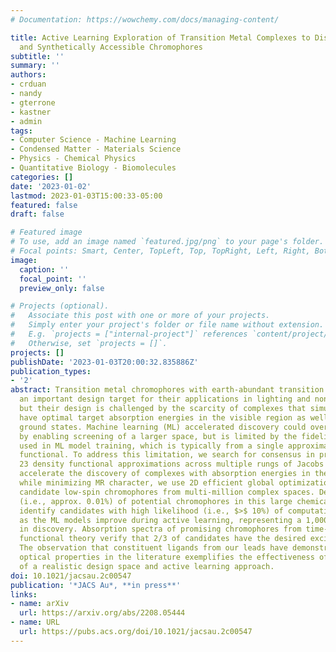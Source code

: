```yaml
---
# Documentation: https://wowchemy.com/docs/managing-content/

title: Active Learning Exploration of Transition Metal Complexes to Discover Method-Insensitive
  and Synthetically Accessible Chromophores
subtitle: ''
summary: ''
authors:
- crduan
- nandy
- gterrone
- kastner
- admin
tags:
- Computer Science - Machine Learning
- Condensed Matter - Materials Science
- Physics - Chemical Physics
- Quantitative Biology - Biomolecules
categories: []
date: '2023-01-02'
lastmod: 2023-01-03T15:00:33-05:00
featured: false
draft: false

# Featured image
# To use, add an image named `featured.jpg/png` to your page's folder.
# Focal points: Smart, Center, TopLeft, Top, TopRight, Left, Right, BottomLeft, Bottom, BottomRight.
image:
  caption: ''
  focal_point: ''
  preview_only: false

# Projects (optional).
#   Associate this post with one or more of your projects.
#   Simply enter your project's folder or file name without extension.
#   E.g. `projects = ["internal-project"]` references `content/project/deep-learning/index.md`.
#   Otherwise, set `projects = []`.
projects: []
publishDate: '2023-01-03T20:00:32.835886Z'
publication_types:
- '2'
abstract: Transition metal chromophores with earth-abundant transition metals are
  an important design target for their applications in lighting and non-toxic bioimaging,
  but their design is challenged by the scarcity of complexes that simultaneously
  have optimal target absorption energies in the visible region as well as well-defined
  ground states. Machine learning (ML) accelerated discovery could overcome such challenges
  by enabling screening of a larger space, but is limited by the fidelity of the data
  used in ML model training, which is typically from a single approximate density
  functional. To address this limitation, we search for consensus in predictions among
  23 density functional approximations across multiple rungs of Jacobs ladder. To
  accelerate the discovery of complexes with absorption energies in the visible region
  while minimizing MR character, we use 2D efficient global optimization to sample
  candidate low-spin chromophores from multi-million complex spaces. Despite the scarcity
  (i.e., approx. 0.01%) of potential chromophores in this large chemical space, we
  identify candidates with high likelihood (i.e., $>$ 10%) of computational validation
  as the ML models improve during active learning, representing a 1,000-fold acceleration
  in discovery. Absorption spectra of promising chromophores from time-dependent density
  functional theory verify that 2/3 of candidates have the desired excited state properties.
  The observation that constituent ligands from our leads have demonstrated interesting
  optical properties in the literature exemplifies the effectiveness of our construction
  of a realistic design space and active learning approach.
doi: 10.1021/jacsau.2c00547
publication: '*JACS Au*, **in press**'
links:
- name: arXiv
  url: https://arxiv.org/abs/2208.05444
- name: URL
  url: https://pubs.acs.org/doi/10.1021/jacsau.2c00547
---
```

